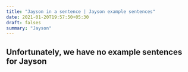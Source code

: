 ```yaml
---
title: "Jayson in a sentence | Jayson example sentences"
date: 2021-01-20T19:57:50+05:30
draft: falses
summary: "Jayson"
---
```

## Unfortunately, we have no example sentences for Jayson                 

